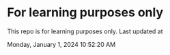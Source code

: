 # For learning purposes only
This repo is for learning purposes only.
Last updated at

Monday, January 1, 2024 10:52:20 AM

